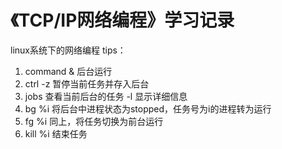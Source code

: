 # 《TCP/IP网络编程》学习记录
linux系统下的网络编程
tips：
1. command &  后台运行
2. ctrl -z    暂停当前任务并存入后台
3. jobs       查看当前后台的任务 -l 显示详细信息
4. bg %i      将后台中进程状态为stopped，任务号为i的进程转为运行
5. fg %i      同上，将任务切换为前台运行
6. kill %i    结束任务
